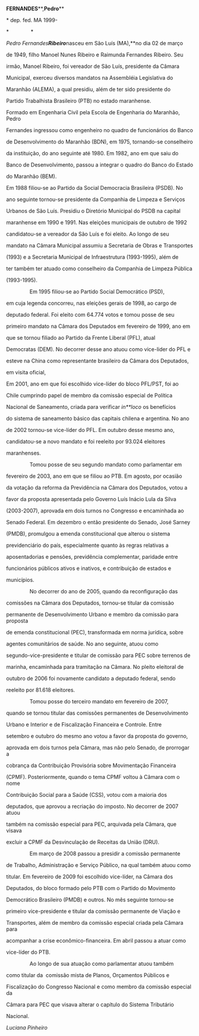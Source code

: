 **FERNANDES****,****Pedro******



\* dep. fed. MA 1999-



*               *



*Pedro Fernandes**Ribeiro***nasceu em São Luís (MA),**no dia 02 de março

de 1949, filho Manoel Nunes Ribeiro e Raimunda Fernandes Ribeiro. Seu

irmão, Manoel Ribeiro, foi vereador de São Luís, presidente da Câmara

Municipal, exerceu diversos mandatos na Assembléia Legislativa do

Maranhão (ALEMA), a qual presidiu, além de ter sido presidente do

Partido Trabalhista Brasileiro (PTB) no estado maranhense.



Formado em Engenharia Civil pela Escola de Engenharia do Maranhão, Pedro

Fernandes ingressou como engenheiro no quadro de funcionários do Banco

de Desenvolvimento do Maranhão (BDN), em 1975, tornando-se conselheiro

da instituição, do ano seguinte até 1980. Em 1982, ano em que saiu do

Banco de Desenvolvimento, passou a integrar o quadro do Banco do Estado

do Maranhão (BEM).



Em 1988 filiou-se ao Partido da Social Democracia Brasileira (PSDB). No

ano seguinte tornou-se presidente da Companhia de Limpeza e Serviços

Urbanos de São Luís. Presidiu o Diretório Municipal do PSDB na capital

maranhense em 1990 e 1991. Nas eleições municipais de outubro de 1992

candidatou-se a vereador da São Luís e foi eleito. Ao longo de seu

mandato na Câmara Municipal assumiu a Secretaria de Obras e Transportes

(1993) e a Secretaria Municipal de Infraestrutura (1993-1995), além de

ter também ter atuado como conselheiro da Companhia de Limpeza Pública

(1993-1995).



                Em 1995 filiou-se ao Partido Social Democrático (PSD),

em cuja legenda concorreu, nas eleições gerais de 1998, ao cargo de

deputado federal. Foi eleito com 64.774 votos e tomou posse de seu

primeiro mandato na Câmara dos Deputados em fevereiro de 1999, ano em

que se tornou filiado ao Partido da Frente Liberal (PFL), atual

Democratas (DEM). No decorrer desse ano atuou como vice-lider do PFL e

esteve na China como representante brasileiro da Câmara dos Deputados,

em visita oficial,



Em 2001, ano em que foi escolhido vice-líder do bloco PFL/PST, foi ao

Chile cumprindo papel de membro da comissão especial de Política

Nacional de Saneamento, criada para verificar *in**loco* os benefícios

do sistema de saneamento básico das capitais chilena e argentina. No ano

de 2002 tornou-se vice-líder do PFL. Em outubro desse mesmo ano,

candidatou-se a novo mandato e foi reeleito por 93.024 eleitores

maranhenses.



                Tomou posse de seu segundo mandato como parlamentar em

fevereiro de 2003, ano em que se filiou ao PTB. Em agosto, por ocasião

da votação da reforma da Previdência na Câmara dos Deputados, votou a

favor da proposta apresentada pelo Governo Luís Inácio Lula da Silva

(2003-2007), aprovada em dois turnos no Congresso e encaminhada ao

Senado Federal. Em dezembro o então presidente do Senado, José Sarney

(PMDB), promulgou a emenda constitucional que alterou o sistema

previdenciário do país, especialmente quanto às regras relativas a

aposentadorias e pensões, previdência complementar, paridade entre

funcionários públicos ativos e inativos, e contribuição de estados e

municípios. 



                No decorrer do ano de 2005, quando da reconfiguração das

comissões na Câmara dos Deputados, tornou-se titular da comissão

permanente de Desenvolvimento Urbano e membro da comissão para proposta

de emenda constitucional (PEC), transformada em norma jurídica, sobre

agentes comunitários de saúde. No ano seguinte, atuou como

segundo-vice-presidente e titular de comissão para PEC sobre terrenos de

marinha, encaminhada para tramitação na Câmara. No pleito eleitoral de

outubro de 2006 foi novamente candidato a deputado federal, sendo

reeleito por 81.618 eleitores.  



                Tomou posse do terceiro mandato em fevereiro de 2007,

quando se tornou titular das comissões permanentes de Desenvolvimento

Urbano e Interior e de Fiscalização Financeira e Controle. Entre

setembro e outubro do mesmo ano votou a favor da proposta do governo,

aprovada em dois turnos pela Câmara, mas não pelo Senado, de prorrogar a

cobrança da Contribuição Provisória sobre Movimentação Financeira

(CPMF). Posteriormente, quando o tema CPMF voltou à Câmara com o nome

Contribuição Social para a Saúde (CSS), votou com a maioria dos

deputados, que aprovou a recriação do imposto. No decorrer de 2007 atuou

também na comissão especial para PEC, arquivada pela Câmara, que visava

excluir a CPMF da Desvinculação de Receitas da União (DRU).



                Em março de 2008 passou a presidir a comissão permanente

de Trabalho, Administração e Serviço Público, na qual também atuou como

titular. Em fevereiro de 2009 foi escolhido vice-líder, na Câmara dos

Deputados, do bloco formado pelo PTB com o Partido do Movimento

Democrático Brasileiro (PMDB) e outros. No mês seguinte tornou-se

primeiro vice-presidente e titular da comissão permanente de Viação e

Transportes, além de membro da comissão especial criada pela Câmara para

acompanhar a crise econômico-financeira. Em abril passou a atuar como

vice-líder do PTB.



                Ao longo de sua atuação como parlamentar atuou também

como titular da  comissão mista de Planos, Orçamentos Públicos e

Fiscalização do Congresso Nacional e como membro da comissão especial da

Câmara para PEC que visava alterar o capítulo do Sistema Tributário

Nacional.



*Luciana Pinheiro*



 



